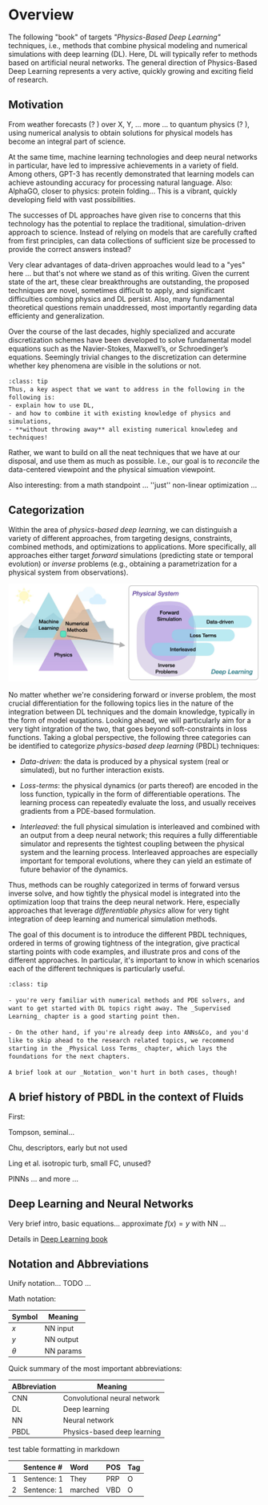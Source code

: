 Overview
============================

The following "book" of targets _"Physics-Based Deep Learning"_ techniques, 
i.e., methods that combine physical modeling and numerical simulations with
deep learning (DL). Here, DL will typically refer to methods based
on artificial neural networks. The general direction of 
Physics-Based Deep Learning represents a very
active, quickly growing and exciting field of research. 

## Motivation

From weather forecasts (? ) over X, Y, 
... more ...
to quantum physics (? ),
using numerical analysis to obtain solutions for physical models has
become an integral part of science.

At the same time, machine learning technologies and deep neural networks in particular,
have led to impressive achievements in a variety of field.
Among others, GPT-3
has recently demonstrated that learning models can
achieve astounding accuracy for processing natural language.
Also: AlphaGO, closer to physics: protein folding...
This is a vibrant, quickly developing field with vast possibilities.

The successes of DL approaches have given rise to concerns that this technology has 
the potential to replace the traditional, simulation-driven approach to
science. Instead of relying on models that are carefully crafted
from first principles, can data collections of sufficient size
be processed to provide the correct answers instead?

Very clear advantages of data-driven approaches would lead
to a "yes" here ... but that's not where we stand as of this writing.
Given the current state of the art, these clear breakthroughs
are outstanding, the proposed techniques are novel,
sometimes difficult to apply, and
significant difficulties combing physics and DL persist.
Also, many fundamental theoretical questions remain unaddressed, most importantly
regarding data efficienty and generalization.

Over the course of the last decades,
highly specialized and accurate discretization schemes have
been developed to solve fundamental model equations such
as the Navier-Stokes, Maxwell’s, or Schroedinger’s equations.
Seemingly trivial changes to the discretization can determine
whether key phenomena are visible in the solutions or not.

```{admonition} Goal of this document
:class: tip
Thus, a key aspect that we want to address in the following in the following is:
- explain how to use DL,
- and how to combine it with existing knowledge of physics and simulations,
- **without throwing away** all existing numerical knowledeg and techniques!
```

Rather, we want to build on all the neat techniques that we have
at our disposal, and use them as
much as possible. I.e., our goal is to _reconcile_ the data-centered
viewpoint and the physical simuation viewpoint.

Also interesting: from a math standpoint ...
''just'' non-linear optimization ...


## Categorization

Within the area of _physics-based deep learning_, 
we can distinguish a variety of different 
approaches, from targeting designs, constraints, combined methods, and
optimizations to applications. More specifically, all approaches either target
_forward_ simulations (predicting state or temporal evolution) or _inverse_
problems (e.g., obtaining a parametrization for a physical system from
observations).

![An overview of categories of physics-based deep learning methods](resources/physics-based-deep-learning-overview.jpg)

No matter whether we're considering forward or inverse problem, 
the most crucial differentiation for the following topics lies in the 
nature of the integration  between DL techniques
and the domain knowledge, typically in the form of model euqations.
Looking ahead, we will particularly aim for a very tight intgration
of the two, that goes beyond soft-constraints in loss functions.
Taking a global perspective, the following three categories can be
identified to categorize _physics-based deep learning_ (PBDL)
techniques:

- _Data-driven_: the data is produced by a physical system (real or simulated),
  but no further interaction exists.

- _Loss-terms_: the physical dynamics (or parts thereof) are encoded in the
  loss function, typically in the form of differentiable operations. The
  learning process can repeatedly evaluate the loss, and usually receives
  gradients from a PDE-based formulation.

- _Interleaved_: the full physical simulation is interleaved and combined with
  an output from a deep neural network; this requires a fully differentiable
  simulator and represents the tightest coupling between the physical system and
  the learning process. Interleaved approaches are especially important for
  temporal evolutions, where they can yield an estimate of future behavior of the
  dynamics.

Thus, methods can be roughly categorized in terms of forward versus inverse
solve, and how tightly the physical model is integrated into the
optimization loop that trains the deep neural network. Here, especially approaches
that leverage _differentiable physics_ allow for very tight integration
of deep learning and numerical simulation methods.

The goal of this document is to introduce the different PBDL techniques,
ordered in terms of growing tightness of the integration, give practical 
starting points with code examples, and illustrate pros and cons of the 
different approaches. In particular, it's important to know in which scenarios 
each of the different techniques is particularly useful.

```{admonition} Skip ahead if...
:class: tip

- you're very familiar with numerical methods and PDE solvers, and want to get started with DL topics right away. The _Supervised Learning_ chapter is a good starting point then.

- On the other hand, if you're already deep into ANNs&Co, and you'd like to skip ahead to the research related topics, we recommend starting in the _Physical Loss Terms_ chapter, which lays the foundations for the next chapters.

A brief look at our _Notation_ won't hurt in both cases, though!
```


## A brief history of PBDL in the context of Fluids

First:

Tompson, seminal...

Chu, descriptors, early but not used

Ling et al. isotropic turb, small FC, unused?

PINNs ... and more ...


## Deep Learning and Neural Networks

Very brief intro, basic equations... approximate $f(x)=y$ with NN ...

Details in [Deep Learning book](https://www.deeplearningbook.org)


## Notation and Abbreviations

Unify notation... TODO ...

Math notation:

| Symbol | Meaning |
| --- | --- |
| $x$ | NN input |
| $y$ | NN output |
| $\theta$ | NN params |

Quick summary of the most important abbreviations:

| ABbreviation | Meaning |
| --- | --- |
| CNN | Convolutional neural network |
| DL | Deep learning |
| NN | Neural network |
| PBDL | Physics-based deep learning |



test table formatting in markdown

|    | Sentence #  | Word    | POS   | Tag   |
|---:|:-------------|:-----------|:------|:------|
| 1 | Sentence: 1  | They       | PRP   | O     |
| 2 | Sentence: 1  | marched    | VBD   | O     |
